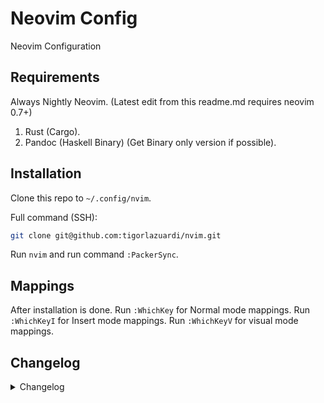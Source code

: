 # Neovim Config

Neovim Configuration

## Requirements

Always Nightly Neovim. (Latest edit from this readme.md requires neovim 0.7+)

1. Rust (Cargo).
2. Pandoc (Haskell Binary) (Get Binary only version if possible).

## Installation

Clone this repo to `~/.config/nvim`.

Full command (SSH):

```sh
git clone git@github.com:tigorlazuardi/nvim.git
```

Run `nvim` and run command `:PackerSync`.

## Mappings

After installation is done. Run `:WhichKey` for Normal mode mappings. Run `:WhichKeyI` for Insert mode mappings. Run `:WhichKeyV` for visual mode mappings.

## Changelog

<details>
<summary>Changelog</summary>

<a name="latest"></a>
### [Latest]

> Features
- **learning:** added learning section for personal use


<a name="v4.3.2"></a>
### [v4.3.2] - 2022-05-17

> Code Refactoring
- **packer:** removed sort on snapshots list

> Features
- **libuv:** added learning code
- **snapshot:** update snapshot

> Various Actions
- removed commented codes


<a name="v4.3.1"></a>
### [v4.3.1] - 2022-05-15

> Configuration
- **changelog:** update changelog format


<a name="v4.3.0"></a>
### [v4.3.0] - 2022-05-15

> Bug Fixes
- **packer:** proper run snapshot

> Features
- **packer:** added packer rolling snapshot


<a name="v4.2.1"></a>
### [v4.2.1] - 2022-05-15

> Bug Fixes
- **marks.nvim:** fix from 'chentau' to 'chentoast'


<a name="v4.2.0"></a>
### [v4.2.0] - 2022-05-14

> Features
- **golang:** uses nui to split window


<a name="v4.1.0"></a>
### [v4.1.0] - 2022-05-14

> Bug Fixes
- **cmp:** fix stack overflow on view.close handler when re-compile or resync packer

> Code Refactoring
- **cmp:** better readable

> Features
- **cmd:** experimental to handle persistent kind length
- **cmp:** modified how menu appears
- **copilot:** copilot now not loaded if there's no config
- **copilot:** disabled copilot lua if copilot vim is not initialized yet
- **golang:** test current func now uses split buffer instead of term window
- **hls-lens:** moved mapping to lua
- **settings:** update setting to use nvim_cmd instead of vim string
- **theme:** mvoed to one nord

> Revert
- **codicons:** commented because unused
- **lspkind:** commented lspkind because it's currently unused

> Various Actions
- **cmp:** removed unused variable


<a name="v4.0.3"></a>
### [v4.0.3] - 2022-05-09

> Bug Fixes
- fold check mapping removed and modernized buf format
- **copilot:** fix disabling on windows
- **neovide:** wsl font now has same font as windows font

> Features
- **autocmd:** move to lua
- **copilot:** added file location check for windows
- **copilot:** disabled on windows
- **filetype:** added filetype.nvim plugin to detect custom filetypes
- **filetype:** moved mdpp to filetype plugin
- **gitsigns:** enabled on windows
- **lsp-golang:** added guard to check if executables are in path
- **neovide:** font settings is updated to use Nerd Font Mono version
- **neovide:** update fonts to comic code ligatures
- **neovide:** added mappings to increase gui font size
- **nvim-cmp:** removed buffer from normal source and update mapping for commandline and search
- **nvim-cmp:** added source for treesitter
- **nvim-cmp:** add item limit on luasnip, nvim_lsp, emoji
- **tsserver:** added inlay hints
- **which-key:** <?> now used to show normal mapping

> Various Actions
- removed commented nvim_tree on init.lua


<a name="v4.0.2"></a>
### [v4.0.2] - 2022-04-27

> Bug Fixes
- **apm-span-snippet:** fix treesitter query
- **bufferline:** now config for bufferline runs properly
- **treesitter:** finish mapping ts_utils.get_node_text to vim.treesitter.query.get_node_text
- **which-key:** fix wtf mapping for buffer

> Code Refactoring
- checktime now is silent!
- moved to lua from autocmd vim
- **clipboard:** moved to lua completely
- **settings:** reread now placed under force_reread augroup

> Documentation
- better grammar desc on TextYankPost

> Features
- **catppuccin:** added more integration
- **cmp:** added source on completion
- **debug-neovim:** move command to lua
- **go:** changed from ray-x-go to personal custom one
- **iswap:** added iswap
- **neotree:** added <c-s> to split horizontally
- **neovide:** changed font to comic code liagures
- **nvim-cmp:** add limit on many source hits like buffer, rg, spell
- **settings:** moved to lua
- **sumneko:** removed lua-dev in favor of cmp-nvim-lua and removed buggy ui-select from telescope
- **sumneko:** lua-dev only runs on neovim config path
- **surfer:** more sane keybinding
- **whichkey:** moved command to lua and fix source init lua

> Revert
- **golang:** revert server config to use normal gopls because gopls in lsp install does not support go1.18
- **neogen:** removed neogen

> Various Actions
- removed unused plugins
- removed unused codes


<a name="v4.0.0"></a>
### [v4.0.0] - 2022-04-19

> Features
- **migration:** migration to 0.8


<a name="v3.1.8"></a>
### [v3.1.8] - 2022-04-18

> Bug Fixes
- **snippet:** fix insert regex golang

> Code Refactoring
- **snippet:** removed autosnippet because it's mostly unused
- **snippet:** reduce map snippets

> Configuration
- update commitlint

> Features
- disabled nvim-filebrowser, enabled nvim-tree, added sqls to nullls
- **cmp:** improve compare and sort
- **copilot:** added copilot vim to prepare copilot
- **copilot:** added copilot to nvim-cmp
- **file-tree:** moved from nvim tree to telescope file browser
- **markdown_preview:** autostart disabled
- **markdown_preview:** set config to setup
- **neotree:** moved from nvim-tree to neotree
- **neotree:** update config
- **null_ls:** removed taplo in favor of lspinstall version
- **rust-lsp:** check on save is now clippy
- **snippet:** added iferr responder
- **snippet:** added responder golang snippet
- **snippet:** added rust snippet creating fn
- **snippet:** added cobra snippet golang
- **snippet:** added snippet for generating markdown table
- **sqls:** added config to sqls
- **syntax-tree-surfer:** added syntax tree surper
- **telescope:** <c-f> mapping now mapped to find file picker
- **telescope:** find files hidden true
- **telescope:** move explorer mapping to <c-e> and other used telescope pickers
- **telescope-fb:** move mappings

> Revert
- move lazygit back to to toggleterm because of better screen size
- disabled mini indentline


<a name="v3.1.7"></a>
### [v3.1.7] - 2022-04-01

> Bug Fixes
- **snippet:** fix placeholder

> Code Refactoring
- **snippet:** readable neogen / luasnip jump handling

> Features
- **luasnip:** added virtual text on choice nodes
- **mappings:** moved q to <leader>q
- **snippet:** added table generating snippets markdown lua
- **snippet:** added dynamic req snippet
- **snippet:** added description to make snippet golang
- **snippet:** added prequire snippet lua
- **snippet:** more snippet for go
- **snippets:** added dynamic preq snippet
- **snippets:** added more lua snippets

> Revert
- **snippet:** removed apm_span from auto. prefer to use <c-j> expansion instead

> Various Actions
- removed print


<a name="v3.1.6"></a>
### [v3.1.6] - 2022-03-31

> Bug Fixes
- **luasnip:** update configuration
- **snippet:** fixed lua snipped for pack module
- **snippter:** apm:span func query capture fix

> Code Refactoring
- **snippet:** more readable snippet
- **snippet:** better treesitter handling
- **snippet:** moved actual snippet to below utility functions

> Documentation
- update readme.md for dependencies

> Features
- **fold:** start with fold now
- **luasnip:** added mapping for choices
- **luasnip:** enabled autosnippets
- **markdown-composer:** added markdown composer
- **markdown-composer:** autostart disbled
- **notify:** registered to telescope
- **pounce:** pounce now only run in visual mode, not both visual and select
- **snippet:** added msi regex
- **snippet:** update golang snippet apm:span to auto
- **snippet:** huge apm:span golang snippet improvement
- **snippet:** added map_key_type auto
- **snippet:** added lua snippets
- **treesitter:** enabled playground

> Revert
- reenabled fold level start
- move back to nvim-autopairs
- global status


<a name="v3.1.5"></a>
### [v3.1.5] - 2022-03-18

> Bug Fixes
- **focus:** disabled temporarily until work nice with nvim-tree
- **golang:** test regex now include end $ sign
- **nvim-ts-rainbow:** froze to commit until problem is fixed

> Code Refactoring
- **debugger-go:** dryer code
- **init:** refactor settings/init.lua

> Documentation
- hide changelog into spoiler

> Features
- **dap-go:** added feature to restore original dap config
- **filetype:** added certain filetype auto detect
- **focus:** reenabled focus config
- **go:** test function now never cache
- **golang:** change mappings for nvim goc
- **golang:** added debug current function
- **golang:** set golines limit to 200
- **golang:** disabled golines and golangci-lint on nullls
- **lualine:** added global status setting
- **markdown-pp:** added markdown pp
- **marks:** update various marks file
- **nvim:** max_line_lne set to 150
- **nvim-tree:** update config
- **nvim-tree:** ignore notify window
- **sudo:** added suda plugin
- **windows:** enabled more compatibility

> Revert
- updating neovim fixed the issue


<a name="v3.1.4"></a>
### [v3.1.4] - 2022-02-24

> Bug Fixes
- **golang:** textobjects now false to ignore shitty error on start
- **golang:** ray-x/go.nvim now always runs and never depends on if gopls is installed first

> Documentation
- added reason to ignore textobject option from go.nvim

> Features
- **fidget:** moved to fidget nvim from lsp-status
- **golang:** added go test workspace
- **golang:** added go test package
- **golang:** call feedkeys moved to on_exit
- **golang:** uses custom terminal to run go test function
- **nvim-cmp:** added ripgrep source
- **nvim-tree:** removed frozen commit
- **yabs:** added yabs nvim

> Revert
- removed treesitter playground since it's mostly unused
- removed yabs
- move to smart-pairs again
- move back to nvim autopairs

> Various Actions
- removed coq and chadtree from nvim
- removed commented surruond_config in init
- removed surround config because dev is MIA
- removed old windline config


<a name="v3.1.2"></a>
### [v3.1.2] - 2022-02-16

> Bug Fixes
- **lsp-status:** now lsp status line does not check buf get clients
- **nvim-tree:** temporarily froze nvim tree version to latest stable commit
- **prettierd:** fix prettierd config for null_ls
- **tmux:** removed resize default keybinding because conflict with line swap

> Code Refactoring
- **golang:** removed unneeded configs
- **lsp:** better readability syntax
- **neovide:** refactor config
- **neovide:** refactor neovide configurations

> Features
- **cmp-lspkind:** update configuration
- **golang:** update enhancement configuration
- **golang:** added mappings for golang specifics
- **hlargs:** added
- **lsp:** fix cursor jumpt to diagnostic window on goto_next
- **lsp:** update lsp in insert mode disabled to increase peformance on slow lsps
- **lualine:** better color for modified
- **mini:** disabled on some filetypes
- **mini-indentscope:** added mini indentscope
- **notify:** added notify on installing sumneko lua server
- **notify:** added nvim-notify
- **null_ls:** revert to prettierd and eslint_d now only runs if eslintrc.json exist in root
- **pairs:** moved to smart pairs
- **sandwhich:** fix missing mappings
- **sandwhich:** moved from surround.nvim to vim-sandwhich because dev account is deleted
- **session_manager:** session manager now autoload currentdir
- **statusline:** revert to lualine from windline
- **tmux:** disabled copy_sync to sync clipboard with system clipboard instead of tmux
- **tmux:** added tmux config
- **treesitter:** added endwise

> Revert
- disabled pretty_fold in favor of tmux integration
- **nvim-tree:** disabled open on new
- **treesitter:** disabled indent and hlargs

> Various Actions
- format


<a name="v3.1.1"></a>
### [v3.1.1] - 2022-02-04

> Bug Fixes
- **lua-lsp:** lsp is fixed by settings server version to v2.5.6
- **sumneko_lua-installer:** version is now frozen to v2.5.6
- **treesitter:** removed themes that broke treesitter
- **treesitter:** temporary fix until treesitter stabilizes
- **treesitter-indent:** disabled on yaml files

> Code Refactoring
- **golang:** golang now uses ray-x/go command to format or import and removed formatters from null-ls
- **golang:** separated golang from top level config
- **json_yaml:** added to separate configuration
- **lsp:** refactor code for more readability
- **lsp:** uses accosiative table instead of numeric table to check available lsps
- **lua-lsp:** added to separate configuration
- **neovide:** refactor neovide font settings
- **packer:** packer now automatically sync if packer_compiled.lua file is missing

> Configuration
- **changelog:** added title mappings

> Documentation
- **neovide:** added params

> Features
- **eslint:** now moved to null_ls
- **flutter:** flutter lsp now only runs if dart is installed
- **fzf:** removed disabled requirement on windows
- **languages:** registered lua
- **lsp-installer:** now gopls waits for rayx go
- **lua-lsp:** path handling is now handled by plenary
- **neogen:** added neogen
- **nvim-tree:** added indent markers
- **packer:** removed from opt
- **prettier_d_slim:** try to use prettier_d_slim, falls back to prettierd
- **rust:** separated rust config to another file
- **rust:** added dap config
- **rust:** dap config on wsl
- **rust:** having rust opened now auto install rust-analyzer
- **rust-analyzer:** ignored on generic lsp installer config
- **theme:** added github theme
- **treesitter:** added rainbow brackets
- **treesitter:** change mappings for more intuitivemove
- **typescript:** config update

> Revert
- removed headwind in favor of rustywind via null_ls
- **treesitter:** disabled indent by treesitter

> Various Actions
- grammar fixes
- removed unused plugins from codebase
- merge
- removed useless block


<a name="v3.1.0"></a>
### [v3.1.0] - 2022-01-18

> Bug Fixes
- **eslint:** fix installer config not called
- **tabout:** fix whichkey missing '>'
- **vim-sneak:** S mapping is now uncommented
- **vim_sneak:** fixed load order to be after vim-cutlass

> Configuration
- **bootstrap:** changed max jobs to 16

> Features
- **alpha:** fortune only called if it exist
- **catppuccin:** load from setup now
- **coq:** <c-h> now does not escape to normal mode first
- **cutlass-substitute:** using modern alternative
- **dap:** added native widgets for debug hover
- **lsp:** added yamlls custom schemas
- **lsp:** disabled open float in favor of lsp_lines
- **lsp-insstall:** eslint
- **lsp_lines:** changed packer declaration using as
- **lsp_lines:** added lsp_lines
- **markdown-preview:** added markdown preview
- **neovim-dap:** added command to easily debug neovim itself
- **nvim-lspinstall:** migrated to nvim lsp install
- **pounce:** s key now uses pouce. the rest still uses vim sneak
- **pretty-fold:** added pretty fold
- **pretty-fold:** set fold next max to 1
- **scrollbar:** added scrollbar
- **session:** conform to breaking changes
- **settings:** added scroll off value of 8
- **settings:** H now moved to close fold, L to open fold
- **sumneko:** prevent using lua-dev temporarily until it get fixed
- **telescope:** added telescope env
- **treesitter:** foldexprt now to treesitter
- **types:** added types for lua
- **which-key:** shortcut to show mappings has changed from '?' to 'g?'
- **which-key:** added dofile on <leader>pR
- **which-key:** return back to folke's version
- **windline:** added lsp signature

> Revert
- diagnostic format returns to default
- **lsp_lines:** removed lsp_lsplines

> Various Actions
- grammar fixes
- cleanup ^M
- removed unused codes
- removed commented code
- removed useless code block


<a name="v3.0.3"></a>
### [v3.0.3] - 2022-01-08

> Features
- **alpha:** fortune now only get if exist
- **alpha:** added Change Directory entry
- **alpha:** moved from dashboard to alpha
- **nvim-tree:** auto open on startup


<a name="v3.0.2"></a>
### [v3.0.2] - 2022-01-07

> Bug Fixes
- **which-key:** removed conflicting mappings with which-key
- **which-key:** temporarily changed to zeertzjq fork To support latest neovim branch

> Features
- moved to coq and chadtree
- update config for nvim-tree
- added session manager
- lsp diagnostic now is float based on scope cursor
- update
- set default color to catpuccin
- nvim_gomove instead of vim_move
- removed plenary from lazygit plugin
- changed lazygit to direct integration
- **airline:** removed file icon in explorer tree in bottom right
- **airline:** added support to show the tree plugin name
- **nvim-tree:** nvim tree width size now 40
- **nvim-tree:** added `.git` to ignore list

> Revert
- removed nvim-treesitter-context in favor of session manager
- removed theme change on DirChanged
- return to nvim tree because chadtree theme is ugly


<a name="v3.0.1"></a>
### [v3.0.1] - 2022-01-01

> Bug Fixes
- **flutter:** run via dap disabled
- **flutter:** fix list commands
- **theme:** theme now fixed

> Code Refactoring
- **golang-lsp:** staticcheck now depends on golangci lint

> Features
- **debugger:** now uses personal one with wrap set to default on
- **flutter:** added more keybindings
- **flutter:** added flutter


<a name="v3.0.0"></a>
### [v3.0.0] - 2021-12-29

> Bug Fixes
- **dlv:** command returned from dlv-dap to dlv

> Features
- **all:** moved to a new beginning
- **debugger:** change mapping and local
- **theme:** random theme now won't repeat last
- **theme:** add more themes
- **theme:** added tokyonight

> Various Actions
- **golang-ls:** removed unused codes


<a name="v2.6.0"></a>
### [v2.6.0] - 2021-12-28

> Bug Fixes
- **commitlint:** skip on pull
- **lsp:** Stopping hotkey now stops ALL lsp server instead of only one
- **neovide:** opacity
- **null_ls:** removed generic on attach from null_ls
- **on_attach:** open float diagnostic is now line wise
- **project:** fix project loader
- **theme:** disabled catpuccin and sonokai on windows
- **theme:** fix theme
- **treesitter:** textobjects and various treesitter plugins now loaded manually using packer loader

> Code Refactoring
- **nvim-cmp:** <cr> now does not select selection
- **nvim-goc:** change mapping group to <leader>g

> Configuration
- **focus:** excluded filetypes now includes dapui
- **neovide:** update neovide setting

> Features
- **dap:** dap dlv now listens on both stdout and stderr
- **dap:** load vs code config now appends dlvToolPath
- **debugger:** added dapui open on success booting dap
- **golang:** commented null_ls goimports gofumpt golines
- **golang:** null_ls added golines
- **golang:** reenabled goimports
- **lsp-server:** schemas now using schemastore
- **lspsaga:** added lspsaga
- **telescope:** include oldfiles in code
- **vim_move:** added vim move

> Revert
- return back to nvim_cmp because coq crashes too often
- **lsp:** return back to dressing and disabled lsp saga
- **lspsaga:** removed lsp saga


<a name="v2.4.0"></a>
### [v2.4.0] - 2021-12-19

> Code Refactoring
- **golang:** format and generate implementations moved to <leader>g group
- **lazygit:** moved mapkey from <leader>g to <leader>z

> Features
- **golang:** moved from context organize imports to goimports in null ls
- **null_ls:** added sqlformat and codespell diagnostics


<a name="v2.3.1"></a>
### [v2.3.1] - 2021-12-19

> Bug Fixes
- **goimpl:** added buffer target of current
- **goimpl:** mapping is now localized to buffer filetype go
- **lsp:** formatting now done on BufWritePre not on BufWritePost and scoped to current buffer
- **on_attach:** fix diagnostic and telescope diagnostic

> Code Refactoring
- **goimpl:** moved autocmd to on-attach
- **on_attach:** moved gn diagnostic mapping to a new sub whichkey group
- **telescope-cd:** moved telescope cd to a file for more readable

> Features
- **theme:** added sonokai to the list

> Various Actions
- formatting
- comment codes for documentation

> Reverts
- refactor(on_attach): moved gn diagnostic mapping to a new sub whichkey group


<a name="v2.3.0"></a>
### [v2.3.0] - 2021-12-18

> Features
- **theme:** removed themes containing light colors so random colors wont load the white ones


<a name="v2.2.0"></a>
### [v2.2.0] - 2021-12-18

> Features
- **golang:** added go coverage and go impl telescope
- **theme:** added random color loader
- **treesitter-context:** added support for tree sitter context

> Various Actions
- removed kommentary


<a name="v2.1.0"></a>
### [v2.1.0] - 2021-12-16

> Bug Fixes
- **code-action:** removed code-action-menu because it does not get updated to neovim nightly
- **settings:** fix wsl check not checking the integer value
- **settings:** fix logic for wsl font in neovide
- **telescope:** fix cd picker
- **trouble.nvim:** fix trouble.nvim toggle update

> Code Refactoring
- **settings:** more readable neovide config

> Configuration
- **bootstrap:** packer reset called before packer init to support reloading config
- **golang:** enabled dap config on golang files
- **neovide:** neovide config blur is removed since they fixed the blur problem on telescope
- **nvim_tree:** filtered node_modules and target for ts and rust respectively
- **prepare.sh:** added prepare.sh
- **project.nvim:** reenabled project nvim
- **settings:** font settings now check for wsl

> Features
- **bufdelete:** support for bufdelete
- **comment.nvim:** removed kommentary in favor of comment.nvim
- **coq_nvim:** added coq_nvim
- **dressing.nvim:** added dressing.nvim plugin
- **lsp-display:** lsp display now shows borders
- **null-ls:** added integration to curl and proselint
- **telescope:** added custom picker to cwd to given folder

> Various Actions
- format


<a name="v2.0.3"></a>
### [v2.0.3] - 2021-12-13

> Bug Fixes
- **bug-empty-file:** fixed bug empty file on open
- **neoclip:** changed neoclip open to ge from <c-r>
- **rust_lsp:** proper path handling on require
- **tailwind-lsp:** autostart set back to true but depends on filetypes
- **vscode-compability:** packerload moved to packer.loader

> Config
- **textobjects:** textobject is now loaded by vim-texobj-user
- **trouble:** trouble now calls the function directly instead of via command

> Configuration
- **autogroups:** removed augroup from buffer scoped autocmds
- **neovide:** set neovide transparency to 1
- **null_ls:** update configuration for null_ls
- **nvim-tree:** nvim tree highlight set to 3
- **whichkey:** pressing q and do nothing now shows the subkeylist for it

> Documentation
- update readme.md

> Features
- **clang-format:** removed extra args in favor of .clang-format instead
- **clang-format:** added clang-format to null_ls
- **commitlint:** commitlint changed from nodejs to pure bash
- **lsp-lua:** added lsp lua config for windows
- **neovim:** all plugins are lazyloaded
- **settings:** now show enter chars
- **settings:** enabled set title so neovide can show different filesnames
- **taplo-lsp:** added lsp support for taplo
- **titlestring:** title string changed to cwd upon VimEnter and DirChanged
- **titlestring:** changed from only getcwd to prefixed with `nvim -`

> Various Actions
- format


<a name="v1.3.1"></a>
### [v1.3.1] - 2021-11-30

> Bug Fixes
- **selene:** packer plugins global variable is now proper

> Config
- **tailwind-lsp:** disabled autostart
- **vim-sneak:** mappings now extended to visual and selection mode
- **which-key:** disabled registers plugin for compability with tversteeg/registers

> Remove
- **textsubjects:** changed in favor of builtin selection


<a name="v1.3.0"></a>
### [v1.3.0] - 2021-11-29

> Bug Fixes
- **vim-sneak:** load after vim-cutlass so vim-sneak overrides cutlass

> Doc
- **vim-sneak:** added which key alias to jump forward repeat sneak

> Features
- **symbols-outline:** added symbols outline support


<a name="v1.2.0"></a>
### [v1.2.0] - 2021-11-29

> Bug Fixes
- **jsonls:** fix command not found
- **nvim_tree:** disabled diagnostics on nvim-tree because it broke

> Config
- **lspconfig:** added support for json and yaml language server
- **neovide:** added font size change implementation for UNIX system
- **neovide:** added firacode nerd font support on start
- **nvim-cmp:** now uses dark vscode theme
- **nvim-cmp:** added colorscheme to various item highlight in autocomplete
- **nvim_tree:** update nvim tree configuration
- **surround:** changed prefix to q instead of ss

> Features
- **eslint_server:** added support for eslint_d lang server
- **fine-cmdline:** added new plugin fine-cmdline
- **lightspeed:** added lightspeed plugin
- **neovide:** added keymaps to increase or decrease font size in neovide
- **vim_sneak:** removed lightspeed, replaced with vim sneak

> Remove
- **package-info:** removed package info causing crashes

> Revert
- **fine_cmdline:** cmdline broke too much and broke compability with vscode


<a name="v1.1.0"></a>
### [v1.1.0] - 2021-11-21

> Bug Fixes
- **lefthook:** removed double changelog running
- **lsp_status:** fix lsp status on airline not showing messages
- **package_info:** fix package_info yelling error on recompiling
- **selene:** fix vim global not set
- **telescope:** now fzf and frecency is loaded properly after telescope
- **treesitter:** fix plugins failed to load

> Config
- **godot:** added global option to disable godot lsp if godot is installed but don't plan to use neovim for coding
- **headwind:** surpressed headwind error message on sorting
- **neovide:** disable blur for multigrid mode
- **null-ls:** mappings now always possible whenever null_ls is loaded
- **null_ls:** enabled autostart
- **package-info:** package info now is limited to filetype json
- **settings:** added linebreak by words not character settings

> Configuration
- **lefthook:** reword pipe names

> Doc
- change changelog template

> Features
- **codeactionmenu:** added new plugin code action menu
- **tailwind-headwind:** added tailwind and headwind support

> Mappings
- **diagnostic:** gn now shows line diagnostic, gN show workspace. gnn show next. gnp show previous
- **gitsigns:** added mappings to controls hunks
- **lsp:** added mappings for lsp formatting
- **packer:** added packer command mappings

> Various Actions
- format lua files

> WIP
- **buffer-mapping:** bootstrapped buffer mapping

> Wip
- **calltree:** bootstrapped calltree

> Reverts
- conf(lefthook): reword pipe names


<a name="v1.0.4"></a>
### [v1.0.4] - 2021-11-15

> Bug Fixes
- **lsp:** fix lsp status not initialized, and typescript lsp config not called
- **packer-init-nvim:** clone timeout raised from 600 to 3000
- **windows:** more compability codes
- **windows:** disabled some plugins and settings that are incompatible in windows

> Code Refactoring
- **globals:** changed from using _G to vim.g

> Config
- **focus.nvim:** sign column now won't disappear on not focused windows
- **yoink:** added configuration

> Features
- **clipboard:** reenable cutlass, registers and subversibe, but removed yoink
- **focus.nvim:** added focus nvim
- **lsp:** added godot lsp setting
- **lspconfig:** added support for godot and tailwindcss
- **neoclip:** moved clipboard management to neoclip
- **neoclip:** moved clipboard management to neoclip
- **treesitter:** treesitter now not running on vscode
- **vscode:** mappings for vscode
- **windline:** added lsp status integration to airline
- **windline:** moved from sample to local airline config

> Linter
- **golangci:** disabled auto fix for compability reason

> Settings
- added backup settings
- added nvr integration
- added noswapfile noundofile
- no backup files in writing files

> Various Actions
- format

> Reverts
- feat(lsp): added godot lsp setting


<a name="v1.0.1"></a>
### [v1.0.1] - 2021-11-03

> Bug Fixes
- **paths:** fix potential duplicate require

> Doc
- added changelog.md file


<a name="v1.0.0"></a>
### v1.0.0 - 2021-11-03

> Code Refactoring
- **indentation:** moved indentation to it's own folder

> Doc
- added changelog template

> Init
- initial commit


[Latest]: https://github.com/tigorlazuardi/nvim/compare/v4.3.2...HEAD
[v4.3.2]: https://github.com/tigorlazuardi/nvim/compare/v4.3.1...v4.3.2
[v4.3.1]: https://github.com/tigorlazuardi/nvim/compare/v4.3.0...v4.3.1
[v4.3.0]: https://github.com/tigorlazuardi/nvim/compare/v4.2.1...v4.3.0
[v4.2.1]: https://github.com/tigorlazuardi/nvim/compare/v4.2.0...v4.2.1
[v4.2.0]: https://github.com/tigorlazuardi/nvim/compare/v4.1.0...v4.2.0
[v4.1.0]: https://github.com/tigorlazuardi/nvim/compare/v4.0.3...v4.1.0
[v4.0.3]: https://github.com/tigorlazuardi/nvim/compare/v4.0.2...v4.0.3
[v4.0.2]: https://github.com/tigorlazuardi/nvim/compare/v4.0.0...v4.0.2
[v4.0.0]: https://github.com/tigorlazuardi/nvim/compare/v3.1.8...v4.0.0
[v3.1.8]: https://github.com/tigorlazuardi/nvim/compare/v3.1.7...v3.1.8
[v3.1.7]: https://github.com/tigorlazuardi/nvim/compare/v3.1.6...v3.1.7
[v3.1.6]: https://github.com/tigorlazuardi/nvim/compare/v3.1.5...v3.1.6
[v3.1.5]: https://github.com/tigorlazuardi/nvim/compare/v3.1.4...v3.1.5
[v3.1.4]: https://github.com/tigorlazuardi/nvim/compare/v3.1.2...v3.1.4
[v3.1.2]: https://github.com/tigorlazuardi/nvim/compare/v3.1.1...v3.1.2
[v3.1.1]: https://github.com/tigorlazuardi/nvim/compare/v3.1.0...v3.1.1
[v3.1.0]: https://github.com/tigorlazuardi/nvim/compare/v3.0.3...v3.1.0
[v3.0.3]: https://github.com/tigorlazuardi/nvim/compare/v3.0.2...v3.0.3
[v3.0.2]: https://github.com/tigorlazuardi/nvim/compare/v3.0.1...v3.0.2
[v3.0.1]: https://github.com/tigorlazuardi/nvim/compare/v3.0.0...v3.0.1
[v3.0.0]: https://github.com/tigorlazuardi/nvim/compare/v2.6.0...v3.0.0
[v2.6.0]: https://github.com/tigorlazuardi/nvim/compare/v2.4.0...v2.6.0
[v2.4.0]: https://github.com/tigorlazuardi/nvim/compare/v2.3.1...v2.4.0
[v2.3.1]: https://github.com/tigorlazuardi/nvim/compare/v2.3.0...v2.3.1
[v2.3.0]: https://github.com/tigorlazuardi/nvim/compare/v2.2.0...v2.3.0
[v2.2.0]: https://github.com/tigorlazuardi/nvim/compare/v2.1.0...v2.2.0
[v2.1.0]: https://github.com/tigorlazuardi/nvim/compare/v2.0.3...v2.1.0
[v2.0.3]: https://github.com/tigorlazuardi/nvim/compare/v1.3.1...v2.0.3
[v1.3.1]: https://github.com/tigorlazuardi/nvim/compare/v1.3.0...v1.3.1
[v1.3.0]: https://github.com/tigorlazuardi/nvim/compare/v1.2.0...v1.3.0
[v1.2.0]: https://github.com/tigorlazuardi/nvim/compare/v1.1.0...v1.2.0
[v1.1.0]: https://github.com/tigorlazuardi/nvim/compare/v1.0.4...v1.1.0
[v1.0.4]: https://github.com/tigorlazuardi/nvim/compare/v1.0.1...v1.0.4
[v1.0.1]: https://github.com/tigorlazuardi/nvim/compare/v1.0.0...v1.0.1
</details>
